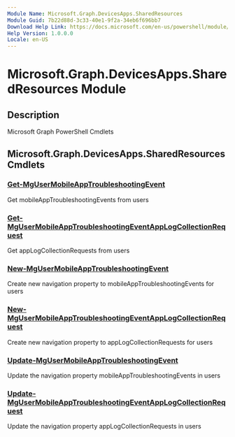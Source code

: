 ```yaml
---
Module Name: Microsoft.Graph.DevicesApps.SharedResources
Module Guid: 7b22d88d-3c33-40e1-9f2a-34eb6f696bb7
Download Help Link: https://docs.microsoft.com/en-us/powershell/module/microsoft.graph.devicesapps.sharedresources
Help Version: 1.0.0.0
Locale: en-US
---
```


# Microsoft.Graph.DevicesApps.SharedResources Module
## Description
Microsoft Graph PowerShell Cmdlets

## Microsoft.Graph.DevicesApps.SharedResources Cmdlets
### [Get-MgUserMobileAppTroubleshootingEvent](Get-MgUserMobileAppTroubleshootingEvent.md)
Get mobileAppTroubleshootingEvents from users

### [Get-MgUserMobileAppTroubleshootingEventAppLogCollectionRequest](Get-MgUserMobileAppTroubleshootingEventAppLogCollectionRequest.md)
Get appLogCollectionRequests from users

### [New-MgUserMobileAppTroubleshootingEvent](New-MgUserMobileAppTroubleshootingEvent.md)
Create new navigation property to mobileAppTroubleshootingEvents for users

### [New-MgUserMobileAppTroubleshootingEventAppLogCollectionRequest](New-MgUserMobileAppTroubleshootingEventAppLogCollectionRequest.md)
Create new navigation property to appLogCollectionRequests for users

### [Update-MgUserMobileAppTroubleshootingEvent](Update-MgUserMobileAppTroubleshootingEvent.md)
Update the navigation property mobileAppTroubleshootingEvents in users

### [Update-MgUserMobileAppTroubleshootingEventAppLogCollectionRequest](Update-MgUserMobileAppTroubleshootingEventAppLogCollectionRequest.md)
Update the navigation property appLogCollectionRequests in users


